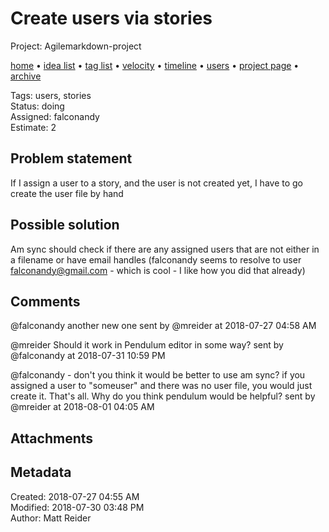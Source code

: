 # Create users via stories

Project: Agilemarkdown-project

[home](../index.md) • [idea list](../ideas.md) • [tag list](../tags.md) • [velocity](../velocity.md) • [timeline](../timeline.md) • [users](../users.md) • [project page](../agilemarkdown-project.md) • [archive](archive.md)

Tags: users, stories  
Status: doing  
Assigned: falconandy  
Estimate: 2  

## Problem statement

If I assign a user to a story, and the user is not created yet, I have to go create the user file by hand

## Possible solution

Am sync should check if there are any assigned users that are not either in a filename or have email handles (falconandy seems to resolve to user falconandy@gmail.com - which is cool - I like how you did that already)

## Comments

@falconandy another new one
sent by @mreider at 2018-07-27 04:58 AM

@mreider Should it work in Pendulum editor in some way?
sent by @falconandy at 2018-07-31 10:59 PM

@falconandy - don't you think it would be better to use am sync? if you assigned a user to "someuser" and there was no user file, you would just create it. That's all. Why do you think pendulum would be helpful?
sent by @mreider at 2018-08-01 04:05 AM

## Attachments

## Metadata

Created: 2018-07-27 04:55 AM  
Modified: 2018-07-30 03:48 PM  
Author: Matt Reider  
